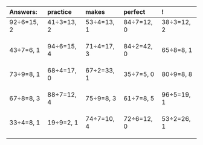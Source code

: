 | Answers: | practice | makes | perfect | ! |
| :--- | :--- | :--- | :--- | :--- |
| 92÷6=15, 2 | 41÷3=13, 2 | 53÷4=13, 1 | 84÷7=12, 0 | 38÷3=12, 2 | 
|   |   |   |   |   | 
|   |   |   |   |   | 
|   |   |   |   |   | 
| 43÷7=6, 1 | 94÷6=15, 4 | 71÷4=17, 3 | 84÷2=42, 0 | 65÷8=8, 1 | 
|   |   |   |   |   | 
|   |   |   |   |   | 
|   |   |   |   |   | 
| 73÷9=8, 1 | 68÷4=17, 0 | 67÷2=33, 1 | 35÷7=5, 0 | 80÷9=8, 8 | 
|   |   |   |   |   | 
|   |   |   |   |   | 
|   |   |   |   |   | 
| 67÷8=8, 3 | 88÷7=12, 4 | 75÷9=8, 3 | 61÷7=8, 5 | 96÷5=19, 1 | 
|   |   |   |   |   | 
|   |   |   |   |   | 
|   |   |   |   |   | 
| 33÷4=8, 1 | 19÷9=2, 1 | 74÷7=10, 4 | 72÷6=12, 0 | 53÷2=26, 1 | 
|   |   |   |   |   | 
|   |   |   |   |   | 
|   |   |   |   |   | 

